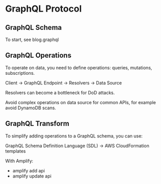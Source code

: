 GraphQL Protocol
================

GraphQL Schema
------

To start, see blog.graphql

GraphQL Operations
----------

To operate on data, you need to define operations: queries, mutations, subscriptions.

Client -> GraphQL Endpoint -> Resolvers -> Data Source

Resolvers can become a bottleneck for DoD attacks.

Avoid complex operations on data source for common APIs, for example avoid DynamoDB scans.

GraphQL Transform
-----------------

To simplify adding operations to a GraphQL schema, you can use:

GraphQL Schema Definition Language (SDL) -> AWS CloudFormation templates

With Amplify:
- amplify add api
- amplify update api
